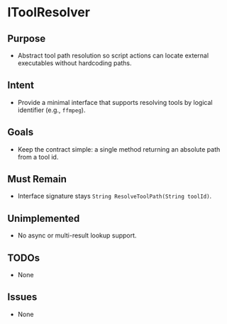 # IToolResolver

## Purpose
- Abstract tool path resolution so script actions can locate external executables without hardcoding paths.

## Intent
- Provide a minimal interface that supports resolving tools by logical identifier (e.g., `ffmpeg`).

## Goals
- Keep the contract simple: a single method returning an absolute path from a tool id.

## Must Remain
- Interface signature stays `String ResolveToolPath(String toolId)`.

## Unimplemented
- No async or multi-result lookup support.

## TODOs
- None

## Issues
- None
